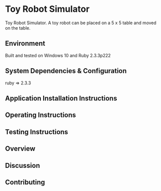 # Toy Robot Simulator
Toy Robot Simulator. A toy robot can be placed on a 5 x 5 table and moved on the table.

## Environment
Built and tested on Windows 10 and Ruby 2.3.3p222

## System Dependencies & Configuration
ruby => 2.3.3

## Application Installation Instructions

## Operating Instructions

## Testing Instructions

## Overview

## Discussion

## Contributing

